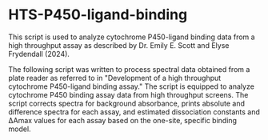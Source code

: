 # HTS-P450-ligand-binding
This script is used to analyze cytochrome P450-ligand binding data from a high throughput assay as described by Dr. Emily E. Scott and Elyse Frydendall (2024).

The following script was written to process spectral data obtained from a plate reader as referred to in "Development of a high throughput cytochrome P450-ligand binding assay." The script is equipped to analyze cytochrome P450 binding assay data from high throughput screens. The script corrects spectra for background absorbance, prints absolute and difference spectra for each assay, and estimated dissociation constants and ∆Amax values for each assay based on the one-site, specific binding model.
